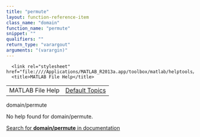 ```yaml
---
title: "permute"
layout: function-reference-item
class_name: "domain"
function_name: "permute"
snippet: ""
qualifiers: ""
return_type: "varargout"
arguments: "(varargin)"
---
```


<html>
   <head>
      <meta http-equiv="Content-Type" content="text/html; charset=utf-8">
   
      <link rel="stylesheet" href="file:////Applications/MATLAB_R2013a.app/toolbox/matlab/helptools/private/helpwin.css">
      <title>MATLAB File Help</title>
   </head>
   <body>
      <!--Single-page help-->
      <table border="0" cellspacing="0" width="100%">
         <tr class="subheader">
            <td class="headertitle">MATLAB File Help</td>
            <td class="subheader-right"><a href="matlab:helpwin">Default Topics</a></td>
         </tr>
      </table>
      <div class="title">domain/permute</div>
      <!--No help found-->
      <p>No help found for <span class="helptopic">domain/permute</span>.
      </p>
      <p><a href="matlab:docsearch('domain/permute')">
            Search for <b>domain/permute</b> in documentation
            </a></p>
   </body>
</html>
